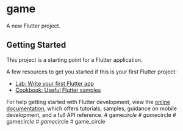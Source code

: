# game

A new Flutter project.

## Getting Started

This project is a starting point for a Flutter application.

A few resources to get you started if this is your first Flutter project:

- [Lab: Write your first Flutter app](https://docs.flutter.dev/get-started/codelab)
- [Cookbook: Useful Flutter samples](https://docs.flutter.dev/cookbook)

For help getting started with Flutter development, view the
[online documentation](https://docs.flutter.dev/), which offers tutorials,
samples, guidance on mobile development, and a full API reference.
#   g a m e _ c i r c l e  
 #   g a m e _ c i r c l e  
 #   g a m e _ c i r c l e  
 #   g a m e _ c i r c l e  
 #   g a m e _ c i r c l e  
 